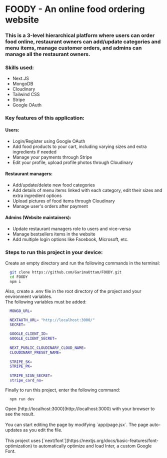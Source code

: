 <h1>FOODY - An online food ordering website</h1>
<h3>This is a 3-level hierarchical platform where users can order food online, restaurant owners can add/update categories and menu items, manage customer orders, and admins can manage all the restaurant owners.</h3>
<h3>Skills used: </h3>
<ul>
  <li>Next.JS</li>
  <li>MongoDB</li>
  <li>Cloudinary</li>
  <li>Tailwind CSS</li>
  <li>Stripe</li>
  <li>Google OAuth</li>
</ul>
<h3>Key features of this application: </h3>
<h4>Users: </h4>
<ul>
  <li>Login/Register using Google OAuth</li>
  <li>Add food products to your cart, including varying sizes and extra ingredients if needed</li>
  <li>Manage your payments through Stripe</li>
  <li>Edit your profile, upload profile photos through Cloudinary</li>
</ul>
<h4>Restaurant managers: </h4>
<ul>
  <li>Add/update/delete new food categories</li>
  <li>Add details of menu items linked with each category, edit their sizes and extra ingredient options</li>
  <li>Upload pictures of food items through Cloudinary</li>
  <li>Manage user's orders after payment</li>
</ul>
<h4>Admins (Website maintainers): </h4>
<ul>
  <li>Update restaurant managers role to users and vice-versa</li>
  <li>Manage bestsellers items in the website</li>
  <li>Add multiple login options like Facebook, Microsoft, etc.</li>
</ul>

<h3>Steps to run this project in your device: </h3>
<p>Create an empty directory and run the following commands in the terminal: </p>

```bash
  git clone https://github.com/GarimaUttam/FOODY.git
  cd FOODY
  npm i
```
<p>Also, create a .env file in the root directory of the project and your environment variables. <br/> The following variables must be added: </p>

```bash
  MONGO_URL=

  NEXTAUTH_URL= "http://localhost:3000/"
  SECRET= 
  
  GOOGLE_CLIENT_ID=
  GOOGLE_CLIENT_SECRET=
  
  NEXT_PUBLIC_CLOUDINARY_CLOUD_NAME=
  CLOUDINARY_PRESET_NAME=
  
  STRIPE_SK=
  STRIPE_PK=
  
  STRIPE_SIGN_SECRET=
  stripe_card_no=
```

<p>Finally to run this project, enter the following command: </p>

```bash
  npm run dev
```

<p>Open [http://localhost:3000](http://localhost:3000) with your browser to see the result.<br/><br/>You can start editing the page by modifying `app/page.jsx`. The page auto-updates as you edit the file.<br/></br>This project uses [`next/font`](https://nextjs.org/docs/basic-features/font-optimization) to automatically optimize and load Inter, a custom Google Font.
</p>
